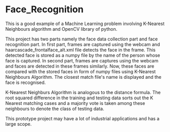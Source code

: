 # Face_Recognition
This is a good example of a Machine Learning problem involving K-Nearest Neighbours algorithm and OpenCV library of python.

This project has two parts namely the face data collection part and face recognition part. In first part, frames are captured using the
webcam and haarcascade_frontalface_alt.xml file detects the face in the frame. This detected face is stored as a numpy file by the name
of the person whose face is captured.
In second part, frames are captures using the webcam and faces are detected in these frames similarly. Now, these faces are compared with
the stored faces in form of numpy files using K-Nearest Neighbours Algorithm. The closest match file's name is displayed and the face is 
recognised.

K-Nearest Neighburs Algorithm is analogous to the distance formula. The root squared difference in the training and testing data sorts out
the K Nearest matching cases and a majority vote is taken among these neighbours to denote the class of testing data.

This prototype project may have a lot of industrial applications and has a large scope. 
